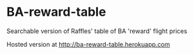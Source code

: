 # BA-reward-table
Searchable version of Raffles' table of BA 'reward' flight prices

Hosted version at http://ba-reward-table.herokuapp.com
